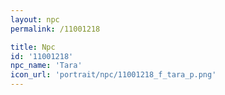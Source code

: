 ```yaml
---
layout: npc
permalink: /11001218

title: Npc
id: '11001218'
npc_name: 'Tara'
icon_url: 'portrait/npc/11001218_f_tara_p.png'
---
```

